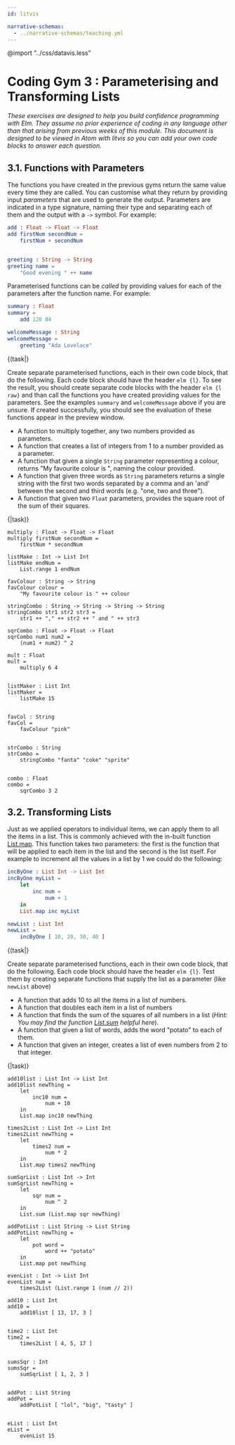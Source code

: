 ```yaml
---
id: litvis

narrative-schemas:
  - ../narrative-schemas/teaching.yml
---
```


@import "../css/datavis.less"

<!-- Everything above this line should probably be left untouched. -->

# Coding Gym 3 : Parameterising and Transforming Lists

_These exercises are designed to help you build confidence programming with Elm. They assume no prior experience of coding in any language other than that arising from previous weeks of this module. This document is designed to be viewed in Atom with litvis so you can add your own code blocks to answer each question._

## 3.1. Functions with Parameters

The functions you have created in the previous gyms return the same value every time they are called. You can customise what they return by providing input _parameters_ that are used to generate the output. Parameters are indicated in a type signature, naming their type and separating each of them and the output with a `->` symbol. For example:

```elm {l}
add : Float -> Float -> Float
add firstNum secondNum =
    firstNum + secondNum


greeting : String -> String
greeting name =
    "Good evening " ++ name
```

Parameterised functions can be _called_ by providing values for each of the parameters after the function name. For example:

```elm {l raw}
summary : Float
summary =
    add 120 84
```

```elm {l raw}
welcomeMessage : String
welcomeMessage =
    greeting "Ada Lovelace"
```

{(task|}

Create separate parameterised functions, each in their own code block, that do the following. Each code block should have the header `elm {l}`. To see the result, you should create separate code blocks with the header `elm {l raw}` and than call the functions you have created providing values for the parameters. See the examples `summary` and `welcomeMessage` above if you are unsure. If created successfully, you should see the evaluation of these functions appear in the preview window.

- A function to multiply together, any two numbers provided as parameters.
- A function that creates a list of integers from 1 to a number provided as a parameter.
- A function that given a single `String` parameter representing a colour, returns "My favourite colour is ", naming the colour provided.
- A function that given three words as `String` parameters returns a single string with the first two words separated by a comma and an 'and' between the second and third words (e.g. "one, two and three").
- A function that given two `Float` parameters, provides the square root of the sum of their squares.

{|task)}

```elm{l}
multiply : Float -> Float -> Float
multiply firstNum secondNum =
    firstNum * secondNum
```

```elm{l}
listMake : Int -> List Int
listMake endNum =
    List.range 1 endNum
```

```elm{l}
favColour : String -> String
favColour colour =
    "My favourite colour is " ++ colour
```

```elm{l}
stringCombo : String -> String -> String -> String
stringCombo str1 str2 str3 =
    str1 ++ "," ++ str2 ++ " and " ++ str3
```

```elm{l}
sqrCombo : Float -> Float -> Float
sqrCombo num1 num2 =
    (num1 + num2) ^ 2
```

```elm{l raw}
mult : Float
mult =
    multiply 6 4


listMaker : List Int
listMaker =
    listMake 15


favCol : String
favCol =
    favColour "pink"


strCombo : String
strCombo =
    stringCombo "fanta" "coke" "sprite"


combo : Float
combo =
    sqrCombo 3 2
```

## 3.2. Transforming Lists

Just as we applied operators to individual items, we can apply them to all the items in a list. This is commonly achieved with the in-built function [List.map](https://package.elm-lang.org/packages/elm/core/latest/List#map). This function takes two parameters: the first is the function that will be applied to each item in the list and the second is the list itself. For example to increment all the values in a list by 1 we could do the following:

```elm {l}
incByOne : List Int -> List Int
incByOne myList =
    let
        inc num =
            num + 1
    in
    List.map inc myList
```

```elm {l raw}
newList : List Int
newList =
    incByOne [ 10, 20, 30, 40 ]
```

{(task|}

Create separate parameterised functions, each in their own code block, that do the following. Each code block should have the header `elm {l}`. Test them by creating separate functions that supply the list as a parameter (like `newList` above)

- A function that adds 10 to all the items in a list of numbers.
- A function that doubles each item in a list of numbers
- A function that finds the sum of the squares of all numbers in a list (_Hint: You may find the function [List.sum](https://package.elm-lang.org/packages/elm/core/latest/List#sum) helpful here_).
- A function that given a list of words, adds the word "potato" to each of them.
- A function that given an integer, creates a list of even numbers from 2 to that integer.

{|task)}

```elm{l}
add10list : List Int -> List Int
add10list newThing =
    let
        inc10 num =
            num + 10
    in
    List.map inc10 newThing
```

```elm{l}
times2List : List Int -> List Int
times2List newThing =
    let
        times2 num =
            num * 2
    in
    List.map times2 newThing
```

```elm{l}
sumSqrList : List Int -> Int
sumSqrList newThing =
    let
        sqr num =
            num ^ 2
    in
    List.sum (List.map sqr newThing)
```

```elm{l}
addPotList : List String -> List String
addPotList newThing =
    let
        pot word =
            word ++ "potato"
    in
    List.map pot newThing
```

```elm{l}
evenList : Int -> List Int
evenList num =
    times2List (List.range 1 (num // 2))
```

```elm{l raw}
add10 : List Int
add10 =
    add10list [ 13, 17, 3 ]


time2 : List Int
time2 =
    times2List [ 4, 5, 17 ]


sumsSqr : Int
sumsSqr =
    sumSqrList [ 1, 2, 3 ]


addPot : List String
addPot =
    addPotList [ "lol", "big", "tasty" ]


eList : List Int
eList =
    evenList 15
```
